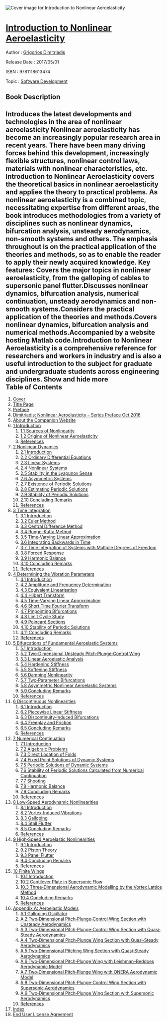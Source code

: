 ![Cover image for Introduction to Nonlinear Aeroelasticity](https://imgdetail.ebookreading.net/cover/cover/software_development/EB9781118613474.jpg)

[Introduction to Nonlinear Aeroelasticity](https://ebookreading.net/view/book/Introduction+to+Nonlinear+Aeroelasticity-EB9781118613474_1.html "Introduction to Nonlinear Aeroelasticity")
====================================================================================================================

Author : [Grigorios Dimitriadis](https://ebookreading.net/search/author/Grigorios+Dimitriadis)

Release Date : 2017/05/01

ISBN : 9781118613474

Topic : [Software Development](https://ebookreading.net/search/category/software-development)

Book Description
-----------------

 Introduces the latest developments and technologies in the area of nonlinear aeroelasticity
Nonlinear aeroelasticity has become an increasingly popular research area in recent years. There have been many driving forces behind this development, increasingly flexible structures, nonlinear control laws, materials with nonlinear characteristics, etc. Introduction to Nonlinear Aeroelasticity covers the theoretical basics in nonlinear aeroelasticity and applies the theory to practical problems.
As nonlinear aeroelasticity is a combined topic, necessitating expertise from different areas, the book introduces methodologies from a variety of disciplines such as nonlinear dynamics, bifurcation analysis, unsteady aerodynamics, non-smooth systems and others. The emphasis throughout is on the practical application of the theories and methods, so as to enable the reader to apply their newly acquired knowledge.
Key features:
Covers the major topics in nonlinear aeroelasticity, from the galloping of cables to supersonic panel flutter.Discusses nonlinear dynamics, bifurcation analysis, numerical continuation, unsteady aerodynamics and non-smooth systems.Considers the practical application of the theories and methods.Covers nonlinear dynamics, bifurcation analysis and numerical methods.Accompanied by a website hosting Matlab code.Introduction to Nonlinear Aeroelasticity is a comprehensive reference for researchers and workers in industry and is also a useful introduction to the subject for graduate and undergraduate students across engineering disciplines.
        Show and hide more                
Table of Contents
-----------------

1. [Cover](https://ebookreading.net/view/book/Introduction+to+Nonlinear+Aeroelasticity-EB9781118613474_1.html)
1. [Title Page](https://ebookreading.net/view/book/Introduction+to+Nonlinear+Aeroelasticity-EB9781118613474_4.html)
1. [Preface](https://ebookreading.net/view/book/Introduction+to+Nonlinear+Aeroelasticity-EB9781118613474_6.html)
1. [Dimitriadis: Nonlinear Aeroelasticity – Series Preface Oct 2016](https://ebookreading.net/view/book/Introduction+to+Nonlinear+Aeroelasticity-EB9781118613474_7.html)
1. [About the Companion Website](https://ebookreading.net/view/book/Introduction+to+Nonlinear+Aeroelasticity-EB9781118613474_8.html)
1. [1 Introduction](https://ebookreading.net/view/book/Introduction+to+Nonlinear+Aeroelasticity-EB9781118613474_9.html)
    1. [1.1 Sources of Nonlinearity](https://ebookreading.net/view/book/Introduction+to+Nonlinear+Aeroelasticity-EB9781118613474_9.html#head-2-11)
    1. [1.2 Origins of Nonlinear Aeroelasticity](https://ebookreading.net/view/book/Introduction+to+Nonlinear+Aeroelasticity-EB9781118613474_9.html#head-2-12)
    1. [References](https://ebookreading.net/view/book/Introduction+to+Nonlinear+Aeroelasticity-EB9781118613474_9.html#head-2-13)
1. [2 Nonlinear Dynamics](https://ebookreading.net/view/book/Introduction+to+Nonlinear+Aeroelasticity-EB9781118613474_10.html)
    1. [2.1 Introduction](https://ebookreading.net/view/book/Introduction+to+Nonlinear+Aeroelasticity-EB9781118613474_10.html#head-2-14)
    1. [2.2 Ordinary Differential Equations](https://ebookreading.net/view/book/Introduction+to+Nonlinear+Aeroelasticity-EB9781118613474_10.html#head-2-15)
    1. [2.3 Linear Systems](https://ebookreading.net/view/book/Introduction+to+Nonlinear+Aeroelasticity-EB9781118613474_10.html#head-2-16)
    1. [2.4 Nonlinear Systems](https://ebookreading.net/view/book/Introduction+to+Nonlinear+Aeroelasticity-EB9781118613474_10.html#head-2-17)
    1. [2.5 Stability in the Lyapunov Sense](https://ebookreading.net/view/book/Introduction+to+Nonlinear+Aeroelasticity-EB9781118613474_10.html#head-2-18)
    1. [2.6 Asymmetric Systems](https://ebookreading.net/view/book/Introduction+to+Nonlinear+Aeroelasticity-EB9781118613474_10.html#head-2-19)
    1. [2.7 Existence of Periodic Solutions](https://ebookreading.net/view/book/Introduction+to+Nonlinear+Aeroelasticity-EB9781118613474_10.html#head-2-20)
    1. [2.8 Estimating Periodic Solutions](https://ebookreading.net/view/book/Introduction+to+Nonlinear+Aeroelasticity-EB9781118613474_10.html#head-2-21)
    1. [2.9 Stability of Periodic Solutions](https://ebookreading.net/view/book/Introduction+to+Nonlinear+Aeroelasticity-EB9781118613474_10.html#head-2-22)
    1. [2.10 Concluding Remarks](https://ebookreading.net/view/book/Introduction+to+Nonlinear+Aeroelasticity-EB9781118613474_10.html#head-2-23)
    1. [References](https://ebookreading.net/view/book/Introduction+to+Nonlinear+Aeroelasticity-EB9781118613474_10.html#head-2-24)
1. [3 Time Integration](https://ebookreading.net/view/book/Introduction+to+Nonlinear+Aeroelasticity-EB9781118613474_11.html)
    1. [3.1 Introduction](https://ebookreading.net/view/book/Introduction+to+Nonlinear+Aeroelasticity-EB9781118613474_11.html#head-2-25)
    1. [3.2 Euler Method](https://ebookreading.net/view/book/Introduction+to+Nonlinear+Aeroelasticity-EB9781118613474_11.html#head-2-26)
    1. [3.3 Central Difference Method](https://ebookreading.net/view/book/Introduction+to+Nonlinear+Aeroelasticity-EB9781118613474_11.html#head-2-27)
    1. [3.4 Runge–Kutta Method](https://ebookreading.net/view/book/Introduction+to+Nonlinear+Aeroelasticity-EB9781118613474_11.html#head-2-28)
    1. [3.5 Time‐Varying Linear Approximation](https://ebookreading.net/view/book/Introduction+to+Nonlinear+Aeroelasticity-EB9781118613474_11.html#head-2-29)
    1. [3.6 Integrating Backwards in Time](https://ebookreading.net/view/book/Introduction+to+Nonlinear+Aeroelasticity-EB9781118613474_11.html#head-2-30)
    1. [3.7 Time Integration of Systems with Multiple Degrees of Freedom](https://ebookreading.net/view/book/Introduction+to+Nonlinear+Aeroelasticity-EB9781118613474_11.html#head-2-31)
    1. [3.8 Forced Response](https://ebookreading.net/view/book/Introduction+to+Nonlinear+Aeroelasticity-EB9781118613474_11.html#head-2-32)
    1. [3.9 Harmonic Balance](https://ebookreading.net/view/book/Introduction+to+Nonlinear+Aeroelasticity-EB9781118613474_11.html#head-2-33)
    1. [3.10 Concluding Remarks](https://ebookreading.net/view/book/Introduction+to+Nonlinear+Aeroelasticity-EB9781118613474_11.html#head-2-34)
    1. [References](https://ebookreading.net/view/book/Introduction+to+Nonlinear+Aeroelasticity-EB9781118613474_11.html#head-2-35)
1. [4 Determining the Vibration Parameters](https://ebookreading.net/view/book/Introduction+to+Nonlinear+Aeroelasticity-EB9781118613474_12.html)
    1. [4.1 Introduction](https://ebookreading.net/view/book/Introduction+to+Nonlinear+Aeroelasticity-EB9781118613474_12.html#head-2-36)
    1. [4.2 Amplitude and Frequency Determination](https://ebookreading.net/view/book/Introduction+to+Nonlinear+Aeroelasticity-EB9781118613474_12.html#head-2-37)
    1. [4.3 Equivalent Linearisation](https://ebookreading.net/view/book/Introduction+to+Nonlinear+Aeroelasticity-EB9781118613474_12.html#head-2-38)
    1. [4.4 Hilbert Transform](https://ebookreading.net/view/book/Introduction+to+Nonlinear+Aeroelasticity-EB9781118613474_12.html#head-2-39)
    1. [4.5 Time‐Varying Linear Approximation](https://ebookreading.net/view/book/Introduction+to+Nonlinear+Aeroelasticity-EB9781118613474_12.html#head-2-40)
    1. [4.6 Short Time Fourier Transform](https://ebookreading.net/view/book/Introduction+to+Nonlinear+Aeroelasticity-EB9781118613474_12.html#head-2-41)
    1. [4.7 Pinpointing Bifurcations](https://ebookreading.net/view/book/Introduction+to+Nonlinear+Aeroelasticity-EB9781118613474_12.html#head-2-42)
    1. [4.8 Limit Cycle Study](https://ebookreading.net/view/book/Introduction+to+Nonlinear+Aeroelasticity-EB9781118613474_12.html#head-2-43)
    1. [4.9 Poincaré Sections](https://ebookreading.net/view/book/Introduction+to+Nonlinear+Aeroelasticity-EB9781118613474_12.html#head-2-44)
    1. [4.10 Stability of Periodic Solutions](https://ebookreading.net/view/book/Introduction+to+Nonlinear+Aeroelasticity-EB9781118613474_12.html#head-2-45)
    1. [4.11 Concluding Remarks](https://ebookreading.net/view/book/Introduction+to+Nonlinear+Aeroelasticity-EB9781118613474_12.html#head-2-46)
    1. [References](https://ebookreading.net/view/book/Introduction+to+Nonlinear+Aeroelasticity-EB9781118613474_12.html#head-2-47)
1. [5 Bifurcations of Fundamental Aeroelastic Systems](https://ebookreading.net/view/book/Introduction+to+Nonlinear+Aeroelasticity-EB9781118613474_13.html)
    1. [5.1 Introduction](https://ebookreading.net/view/book/Introduction+to+Nonlinear+Aeroelasticity-EB9781118613474_13.html#head-2-48)
    1. [5.2 Two‐Dimensional Unsteady Pitch‐Plunge‐Control Wing](https://ebookreading.net/view/book/Introduction+to+Nonlinear+Aeroelasticity-EB9781118613474_13.html#head-2-49)
    1. [5.3 Linear Aeroelastic Analysis](https://ebookreading.net/view/book/Introduction+to+Nonlinear+Aeroelasticity-EB9781118613474_13.html#head-2-50)
    1. [5.4 Hardening Stiffness](https://ebookreading.net/view/book/Introduction+to+Nonlinear+Aeroelasticity-EB9781118613474_13.html#head-2-51)
    1. [5.5 Softening Stiffness](https://ebookreading.net/view/book/Introduction+to+Nonlinear+Aeroelasticity-EB9781118613474_13.html#head-2-53)
    1. [5.6 Damping Nonlinearity](https://ebookreading.net/view/book/Introduction+to+Nonlinear+Aeroelasticity-EB9781118613474_13.html#head-2-54)
    1. [5.7 Two‐Parameter Bifurcations](https://ebookreading.net/view/book/Introduction+to+Nonlinear+Aeroelasticity-EB9781118613474_13.html#head-2-55)
    1. [5.8 Asymmetric Nonlinear Aeroelastic Systems](https://ebookreading.net/view/book/Introduction+to+Nonlinear+Aeroelasticity-EB9781118613474_13.html#head-2-56)
    1. [5.9 Concluding Remarks](https://ebookreading.net/view/book/Introduction+to+Nonlinear+Aeroelasticity-EB9781118613474_13.html#head-2-57)
    1. [References](https://ebookreading.net/view/book/Introduction+to+Nonlinear+Aeroelasticity-EB9781118613474_13.html#head-2-58)
1. [6 Discontinuous Nonlinearities](https://ebookreading.net/view/book/Introduction+to+Nonlinear+Aeroelasticity-EB9781118613474_14.html)
    1. [6.1 Introduction](https://ebookreading.net/view/book/Introduction+to+Nonlinear+Aeroelasticity-EB9781118613474_14.html#head-2-60)
    1. [6.2 Piecewise Linear Stiffness](https://ebookreading.net/view/book/Introduction+to+Nonlinear+Aeroelasticity-EB9781118613474_14.html#head-2-61)
    1. [6.3 Discontinuity‐Induced Bifurcations](https://ebookreading.net/view/book/Introduction+to+Nonlinear+Aeroelasticity-EB9781118613474_14.html#head-2-62)
    1. [6.4 Freeplay and Friction](https://ebookreading.net/view/book/Introduction+to+Nonlinear+Aeroelasticity-EB9781118613474_14.html#head-2-63)
    1. [6.5 Concluding Remarks](https://ebookreading.net/view/book/Introduction+to+Nonlinear+Aeroelasticity-EB9781118613474_14.html#head-2-64)
    1. [References](https://ebookreading.net/view/book/Introduction+to+Nonlinear+Aeroelasticity-EB9781118613474_14.html#head-2-65)
1. [7 Numerical Continuation](https://ebookreading.net/view/book/Introduction+to+Nonlinear+Aeroelasticity-EB9781118613474_15.html)
    1. [7.1 Introduction](https://ebookreading.net/view/book/Introduction+to+Nonlinear+Aeroelasticity-EB9781118613474_15.html#head-2-66)
    1. [7.2 Algebraic Problems](https://ebookreading.net/view/book/Introduction+to+Nonlinear+Aeroelasticity-EB9781118613474_15.html#head-2-67)
    1. [7.3 Direct Location of Folds](https://ebookreading.net/view/book/Introduction+to+Nonlinear+Aeroelasticity-EB9781118613474_15.html#head-2-68)
    1. [7.4 Fixed Point Solutions of Dynamic Systems](https://ebookreading.net/view/book/Introduction+to+Nonlinear+Aeroelasticity-EB9781118613474_15.html#head-2-69)
    1. [7.5 Periodic Solutions of Dynamic Systems](https://ebookreading.net/view/book/Introduction+to+Nonlinear+Aeroelasticity-EB9781118613474_15.html#head-2-70)
    1. [7.6 Stability of Periodic Solutions Calculated from Numerical Continuation](https://ebookreading.net/view/book/Introduction+to+Nonlinear+Aeroelasticity-EB9781118613474_15.html#head-2-71)
    1. [7.7 Shooting](https://ebookreading.net/view/book/Introduction+to+Nonlinear+Aeroelasticity-EB9781118613474_15.html#head-2-72)
    1. [7.8 Harmonic Balance](https://ebookreading.net/view/book/Introduction+to+Nonlinear+Aeroelasticity-EB9781118613474_15.html#head-2-73)
    1. [7.9 Concluding Remarks](https://ebookreading.net/view/book/Introduction+to+Nonlinear+Aeroelasticity-EB9781118613474_15.html#head-2-74)
    1. [References](https://ebookreading.net/view/book/Introduction+to+Nonlinear+Aeroelasticity-EB9781118613474_15.html#head-2-75)
1. [8 Low‐Speed Aerodynamic Nonlinearities](https://ebookreading.net/view/book/Introduction+to+Nonlinear+Aeroelasticity-EB9781118613474_16.html)
    1. [8.1 Introduction](https://ebookreading.net/view/book/Introduction+to+Nonlinear+Aeroelasticity-EB9781118613474_16.html#head-2-77)
    1. [8.2 Vortex‐Induced Vibrations](https://ebookreading.net/view/book/Introduction+to+Nonlinear+Aeroelasticity-EB9781118613474_16.html#head-2-78)
    1. [8.3 Galloping](https://ebookreading.net/view/book/Introduction+to+Nonlinear+Aeroelasticity-EB9781118613474_16.html#head-2-79)
    1. [8.4 Stall Flutter](https://ebookreading.net/view/book/Introduction+to+Nonlinear+Aeroelasticity-EB9781118613474_16.html#head-2-80)
    1. [8.5 Concluding Remarks](https://ebookreading.net/view/book/Introduction+to+Nonlinear+Aeroelasticity-EB9781118613474_16.html#head-2-81)
    1. [References](https://ebookreading.net/view/book/Introduction+to+Nonlinear+Aeroelasticity-EB9781118613474_16.html#head-2-82)
1. [9 High‐Speed Aeroelastic Nonlinearities](https://ebookreading.net/view/book/Introduction+to+Nonlinear+Aeroelasticity-EB9781118613474_17.html)
    1. [9.1 Introduction](https://ebookreading.net/view/book/Introduction+to+Nonlinear+Aeroelasticity-EB9781118613474_17.html#head-2-83)
    1. [9.2 Piston Theory](https://ebookreading.net/view/book/Introduction+to+Nonlinear+Aeroelasticity-EB9781118613474_17.html#head-2-84)
    1. [9.3 Panel Flutter](https://ebookreading.net/view/book/Introduction+to+Nonlinear+Aeroelasticity-EB9781118613474_17.html#head-2-85)
    1. [9.4 Concluding Remarks](https://ebookreading.net/view/book/Introduction+to+Nonlinear+Aeroelasticity-EB9781118613474_17.html#head-2-86)
    1. [References](https://ebookreading.net/view/book/Introduction+to+Nonlinear+Aeroelasticity-EB9781118613474_17.html#head-2-87)
1. [10 Finite Wings](https://ebookreading.net/view/book/Introduction+to+Nonlinear+Aeroelasticity-EB9781118613474_18.html)
    1. [10.1 Introduction](https://ebookreading.net/view/book/Introduction+to+Nonlinear+Aeroelasticity-EB9781118613474_18.html#head-2-88)
    1. [10.2 Cantilever Plate in Supersonic Flow](https://ebookreading.net/view/book/Introduction+to+Nonlinear+Aeroelasticity-EB9781118613474_18.html#head-2-89)
    1. [10.3 Three‐Dimensional Aerodynamic Modelling by the Vortex Lattice Method](https://ebookreading.net/view/book/Introduction+to+Nonlinear+Aeroelasticity-EB9781118613474_18.html#head-2-90)
    1. [10.4 Concluding Remarks](https://ebookreading.net/view/book/Introduction+to+Nonlinear+Aeroelasticity-EB9781118613474_18.html#head-2-91)
    1. [References](https://ebookreading.net/view/book/Introduction+to+Nonlinear+Aeroelasticity-EB9781118613474_18.html#head-2-92)
1. [Appendix A: Aeroelastic Models](https://ebookreading.net/view/book/Introduction+to+Nonlinear+Aeroelasticity-EB9781118613474_19.html)
    1. [A.1 Galloping Oscillator](https://ebookreading.net/view/book/Introduction+to+Nonlinear+Aeroelasticity-EB9781118613474_19.html#head-2-1)
    1. [A.2 Two‐Dimensional Pitch‐Plunge‐Control Wing Section with Unsteady Aerodynamics](https://ebookreading.net/view/book/Introduction+to+Nonlinear+Aeroelasticity-EB9781118613474_19.html#head-2-2)
    1. [A.3 Two‐Dimensional Pitch‐Plunge‐Control Wing Section with Quasi‐Steady Aerodynamics](https://ebookreading.net/view/book/Introduction+to+Nonlinear+Aeroelasticity-EB9781118613474_19.html#head-2-3)
    1. [A.4 Two‐Dimensional Pitch‐Plunge Wing Section with Quasi‐Steady Aerodynamics](https://ebookreading.net/view/book/Introduction+to+Nonlinear+Aeroelasticity-EB9781118613474_19.html#head-2-4)
    1. [A.5 Two‐Dimensional Pitching Wing Section with Quasi‐Steady Aerodynamics](https://ebookreading.net/view/book/Introduction+to+Nonlinear+Aeroelasticity-EB9781118613474_19.html#head-2-5)
    1. [A.6 Two‐Dimensional Pitch‐Plunge Wing with Leishman–Beddoes Aerodynamic Model](https://ebookreading.net/view/book/Introduction+to+Nonlinear+Aeroelasticity-EB9781118613474_19.html#head-2-6)
    1. [A.7 Two‐Dimensional Pitch‐Plunge Wing with ONERA Aerodynamic Model](https://ebookreading.net/view/book/Introduction+to+Nonlinear+Aeroelasticity-EB9781118613474_19.html#head-2-7)
    1. [A.8 Two‐Dimensional Pitch‐Plunge‐Control Wing Section with Supersonic Aerodynamics](https://ebookreading.net/view/book/Introduction+to+Nonlinear+Aeroelasticity-EB9781118613474_19.html#head-2-8)
    1. [A.9 Two‐Dimensional Pitch‐Plunge Wing Section with Supersonic Aerodynamics](https://ebookreading.net/view/book/Introduction+to+Nonlinear+Aeroelasticity-EB9781118613474_19.html#head-2-9)
    1. [References](https://ebookreading.net/view/book/Introduction+to+Nonlinear+Aeroelasticity-EB9781118613474_19.html#head-2-10)
1. [Index](https://ebookreading.net/view/book/Introduction+to+Nonlinear+Aeroelasticity-EB9781118613474_20.html)
1. [End User License Agreement](https://ebookreading.net/view/book/Introduction+to+Nonlinear+Aeroelasticity-EB9781118613474_21.html)
